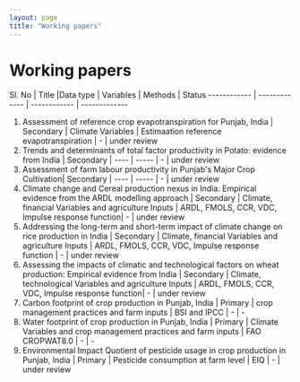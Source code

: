 ```yaml
---
layout: page
title: "Working papers"
---
```

# Working papers #

Sl. No | Title |Data type | Variables | Methods | Status
------------ | ------------- | ------------ | -------------
1. Assessment of reference crop evapotranspiration for Punjab, India | Secondary | Climate Variables   | Estimaation reference evapotranspiration | - | under review
2. Trends and determinants of total factor productivity in Potato: evidence from India | Secondary | ----   | ----- | - | under review
3. Assessment of farm labour productivity in Punjab's Major Crop Cultivation| Secondary | ----   | ----- | - | under review
4. Climate change and Cereal production nexus in India: Empirical evidence from the ARDL modelling approach | Secondary | Climate, financial Variables and agriculture Inputs   | ARDL, FMOLS, CCR, VDC, Impulse response function| - | under review
5. Addressing the long-term and short-term impact of climate change on rice production in India | Secondary | Climate, financial Variables and agriculture Inputs   | ARDL, FMOLS, CCR, VDC, Impulse response function | - | under review
6. Assessing the impacts of climatic and technological factors on wheat production: Empirical evidence from India | Secondary | Climate, technological Variables and agriculture Inputs   | ARDL, FMOLS, CCR, VDC, Impulse response function| - | under review
7. Carbon footprint of crop production in Punjab, India | Primary | crop management practices and farm inputs  | BSI and IPCC | - | -
8. Water footprint of crop production in Punjab, India | Primary | Climate Variables and crop management practices and farm inputs | FAO CROPWAT8.0 | - | -
9. Environmental Impact Quotient of pesticide usage in crop production in Punjab, India | Primary | Pesticide consumption at farm level | EIQ | - | under review
